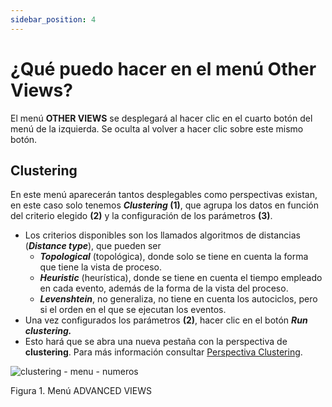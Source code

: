 ```yaml
---
sidebar_position: 4
---
```


# ¿Qué puedo hacer en el menú Other Views?

El menú **OTHER VIEWS** se desplegará al hacer clic en el cuarto botón del menú de la izquierda. Se oculta al volver a hacer clic sobre este mismo botón.

## Clustering

En este menú aparecerán tantos desplegables como perspectivas existan, en este caso solo tenemos **_Clustering_ (1)**, que agrupa los datos en función del criterio elegido **(2)** y la configuración de los parámetros **(3)**.

*   Los criterios disponibles son los llamados algoritmos de distancias (**_Distance type_**), que pueden ser
    *   **_Topological_** (topológica), donde solo se tiene en cuenta la forma que tiene la vista de proceso.
    *   _**Heuristic**_ (heurística), donde se tiene en cuenta el tiempo empleado en cada evento, además de la forma de la vista del proceso.
    *   **_Levenshtein_**, no generaliza, no tiene en cuenta los autociclos, pero si el orden en el que se ejecutan los eventos.
*   Una vez configurados los parámetros **(2)**, hacer clic en el botón _**Run clustering.**_
*   Esto hará que se abra una nueva pestaña con la perspectiva de **clustering**. Para más información consultar [Perspectiva Clustering](../perspectiva-clustering).

![clustering - menu - numeros](/img/clustering-menu-numeros.png "clustering – menu – numeros")

Figura 1. Menú ADVANCED VIEWS

